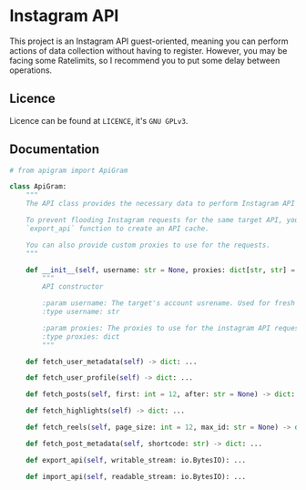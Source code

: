 # Instagram API

This project is an Instagram API guest-oriented, meaning you can perform actions of data collection without having to register. However, you may be facing some Ratelimits, so I recommend you to put some delay between operations.

## Licence
Licence can be found at ``LICENCE``, it's ``GNU GPLv3``.

## Documentation

```python
# from apigram import ApiGram

class ApiGram:
    """
    The API class provides the necessary data to perform Instagram API web requests.

    To prevent flooding Instagram requests for the same target API, you can use the
    `export_api` function to create an API cache.

    You can also provide custom proxies to use for the requests.
    """

    def __init__(self, username: str = None, proxies: dict[str, str] = None):
        """
        API constructor

        :param username: The target's account usrename. Used for fresh API.
        :type username: str

        :param proxies: The proxies to use for the instagram API requests.
        :type proxies: dict
        """

    def fetch_user_metadata(self) -> dict: ...

    def fetch_user_profile(self) -> dict: ...

    def fetch_posts(self, first: int = 12, after: str = None) -> dict: ...

    def fetch_highlights(self) -> dict: ...

    def fetch_reels(self, page_size: int = 12, max_id: str = None) -> dict: ...

    def fetch_post_metadata(self, shortcode: str) -> dict: ...

    def export_api(self, writable_stream: io.BytesIO): ...

    def import_api(self, readable_stream: io.BytesIO): ...
```
